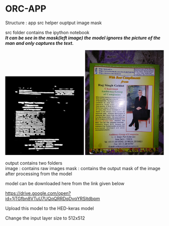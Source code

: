 # ORC-APP

Structure :
app
  src
     helper
  ouptput
     image
     mask

src folder contains the ipython notebook<br>
***It can be see in the mask(left image) the model ignores the picture of the man and only captures the text.***
<p float="left">
  <img src="https://github.com/Kartik33/ORC-APP/blob/master/app/output/mask/IMG_20180104_142035.jpg" width="250" />
  <img src="https://github.com/Kartik33/ORC-APP/blob/master/app/output/img/IMG_20180104_142035.jpg" width="250" /> 
</p>

output contains two folders  
	image : contains raw images
	mask : contains the output mask of the image after processing from the model 
	
model can be downloaded here from the link given below 

https://drive.google.com/open?id=1jTGfbn8VTuU7UQqQRRDqDvqYRSitdbpm

Upload this model to the HED-keras model 

Change the input layer size to 512x512    
